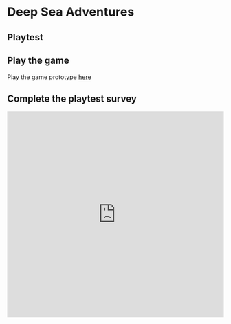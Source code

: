 # Deep Sea Adventures
## Playtest

## Play the game
Play the game prototype [here](https://stephenrussell222.github.io/IASC-1P04/)

## Complete the playtest survey

<iframe width="640px" height= "480px" src= "https://forms.office.com/Pages/ResponsePage.aspx?id=FRGudvwe8kqlNuKyRDrxoJ91vYuDnS5NohLh-IcATvFUMDVXT041QVg1SFU3T1k1SVlIUEVVVFhGUS4u&embed=true" frameborder= "0" marginwidth= "0" marginheight= "0" style= "border: none; max-width:100%; max-height:100vh" allowfullscreen webkitallowfullscreen mozallowfullscreen msallowfullscreen> </iframe>
